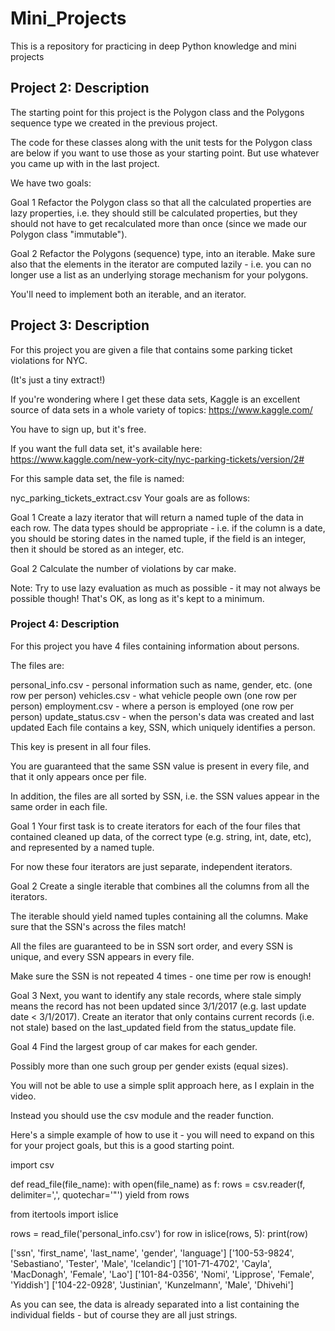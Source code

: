 # Mini_Projects
This is a repository for practicing in deep Python knowledge and mini projects


## Project 2: Description
The starting point for this project is the Polygon class and the Polygons sequence type we created in the previous project.

The code for these classes along with the unit tests for the Polygon class are below if you want to use those as your starting point. But use whatever you came up with in the last project.

We have two goals:

Goal 1
Refactor the Polygon class so that all the calculated properties are lazy properties, i.e. they should still be calculated properties, but they should not have to get recalculated more than once (since we made our Polygon class "immutable").

Goal 2
Refactor the Polygons (sequence) type, into an iterable. Make sure also that the elements in the iterator are computed lazily - i.e. you can no longer use a list as an underlying storage mechanism for your polygons.

You'll need to implement both an iterable, and an iterator.


## Project 3: Description

For this project you are given a file that contains some parking ticket violations for NYC.

(It's just a tiny extract!)

If you're wondering where I get these data sets, Kaggle is an excellent source of data sets in a whole variety of topics: https://www.kaggle.com/

You have to sign up, but it's free.

If you want the full data set, it's available here: https://www.kaggle.com/new-york-city/nyc-parking-tickets/version/2#

For this sample data set, the file is named:

nyc_parking_tickets_extract.csv
Your goals are as follows:

Goal 1
Create a lazy iterator that will return a named tuple of the data in each row. The data types should be appropriate - i.e. if the column is a date, you should be storing dates in the named tuple, if the field is an integer, then it should be stored as an integer, etc.

Goal 2
Calculate the number of violations by car make.

Note:
Try to use lazy evaluation as much as possible - it may not always be possible though! That's OK, as long as it's kept to a minimum.

### Project 4: Description

For this project you have 4 files containing information about persons.

The files are:

personal_info.csv - personal information such as name, gender, etc. (one row per person)
vehicles.csv - what vehicle people own (one row per person)
employment.csv - where a person is employed (one row per person)
update_status.csv - when the person's data was created and last updated
Each file contains a key, SSN, which uniquely identifies a person.

This key is present in all four files.

You are guaranteed that the same SSN value is present in every file, and that it only appears once per file.

In addition, the files are all sorted by SSN, i.e. the SSN values appear in the same order in each file.

Goal 1
Your first task is to create iterators for each of the four files that contained cleaned up data, of the correct type (e.g. string, int, date, etc), and represented by a named tuple.

For now these four iterators are just separate, independent iterators.

Goal 2
Create a single iterable that combines all the columns from all the iterators.

The iterable should yield named tuples containing all the columns. Make sure that the SSN's across the files match!

All the files are guaranteed to be in SSN sort order, and every SSN is unique, and every SSN appears in every file.

Make sure the SSN is not repeated 4 times - one time per row is enough!

Goal 3
Next, you want to identify any stale records, where stale simply means the record has not been updated since 3/1/2017 (e.g. last update date < 3/1/2017). Create an iterator that only contains current records (i.e. not stale) based on the last_updated field from the status_update file.

Goal 4
Find the largest group of car makes for each gender.

Possibly more than one such group per gender exists (equal sizes).

You will not be able to use a simple split approach here, as I explain in the video.

Instead you should use the csv module and the reader function.

Here's a simple example of how to use it - you will need to expand on this for your project goals, but this is a good starting point.

import csv

def read_file(file_name):
    with open(file_name) as f:
        rows = csv.reader(f, delimiter=',', quotechar='"')
        yield from rows

from itertools import islice

rows = read_file('personal_info.csv')
for row in islice(rows, 5):
    print(row)

['ssn', 'first_name', 'last_name', 'gender', 'language']
['100-53-9824', 'Sebastiano', 'Tester', 'Male', 'Icelandic']
['101-71-4702', 'Cayla', 'MacDonagh', 'Female', 'Lao']
['101-84-0356', 'Nomi', 'Lipprose', 'Female', 'Yiddish']
['104-22-0928', 'Justinian', 'Kunzelmann', 'Male', 'Dhivehi']


As you can see, the data is already separated into a list containing the individual fields - but of course they are all just strings.